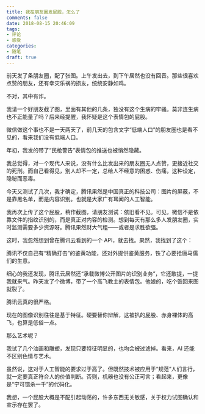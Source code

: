 ```yaml
---
title: 我在朋友圈发屁股，怎么了
comments: false
date: 2018-08-15 20:46:09
tags:
- 评论
- 感受
categories:
- 随笔
draft: true
---
```

前天发了条朋友圈，配了张图。上午发出去，到下午居然也没有回音。那些很喜欢点赞的朋友，还有幸灾乐祸的损友，统统安静如鸡。 <!--more-->

不对，其中有诈。

我请一个好朋友截了图，里面有其他的几条，独没有这个生病的牢骚。莫非连生病也不正能量了吗？后来经提醒，我怀疑是这个表情包的屁股。

微信做这个事也不是一天两天了，前几天的包含文字“低端人口”的朋友圈也是看不见的，看来我们没有低端人口。

年初，我发的带了“民枪警告”表情包的推送也被悄然隐藏。

我总觉得，对一个现代人来说，没有什么比发出来的朋友圈无人点赞，更接近社交的死刑。而自己看得见，别人却不一定，总给人不经意的困惑、伤痛，这种设定，隐秘而恶毒。

今天又测试了几次，我才确定，腾讯果然是中国真正的科技公司：图片的屏蔽，不是靠黑名单，而是内容识别。也就是大家广有耳闻的人工智能。

我再次上传了这个屁股，稍作截图，请朋友测试：依旧看不见。可见，微信不是依靠文件的指纹识别的，而是真正对内容的检测。想到每天有那么多人发朋友圈，实时监测需要多少资源呀。腾讯果然财大气粗——或者是求胜欲强。

这时，我忽然想到曾在腾讯云看到的一个 API，就去找。果然，我找到了这个：

腾讯不仅自己有“精确打击”的鉴黄功能，还对外提供鉴黄服务，铁了心要抢唐马儒们的生意。

细心的我还发现，腾讯云居然还“承载微博公开图片的识别业务”，它还敢提，一提我就来气。昨天发了个微博，带了一个高飞教主的表情包。他娘的，吃个饭回来图就裂了。

腾讯云真的很严格。

现在的图像识别往往是基于特征。硬要替你辩解，这被扒的屁股、赤身裸体的高飞，也算是低俗一点。

那么艺术呢？

我试了几个油画和雕塑，发现只要特征明显的，也均会被过滤掉。看来，AI 还能不区别色情与艺术。

虽然说，这对于人工智能的要求过于高了。但既然技术被应用于“规范”人们言行，就一定要真正符合人的价值判断。否则，机器也没有公正可言；看起来，更像是“宁可错杀一千”的代码化。

我想，一个屁股大概是不配引起动荡的，许多东西无关敏感，关于权力试图确认和宣示存在罢了。
